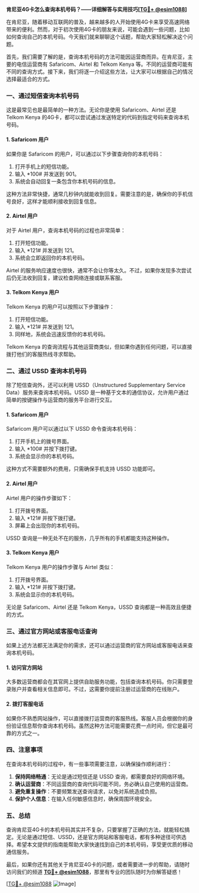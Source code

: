 **肯尼亚4G卡怎么查询本机号码？——详细解答与实用技巧[[TG💪+ @esim1088](https://t.me/s/esim1088)]**

在肯尼亚，随着移动互联网的普及，越来越多的人开始使用4G卡来享受高速网络带来的便利。然而，对于初次使用4G卡的朋友来说，可能会遇到一些问题，比如如何查询自己的本机号码。今天我们就来聊聊这个话题，帮助大家轻松解决这个问题。

首先，我们需要了解的是，查询本机号码的方法可能因运营商而异。在肯尼亚，主要的电信运营商有 Safaricom、Airtel 和 Telkom Kenya 等。不同的运营商可能有不同的查询方式。接下来，我们将逐一介绍这些方法，让大家可以根据自己的情况选择最适合的方式。

### **一、通过短信查询本机号码**

这是最常见也是最简单的一种方法。无论你是使用 Safaricom、Airtel 还是 Telkom Kenya 的4G卡，都可以尝试通过发送特定的代码到指定号码来查询本机号码。

#### **1. Safaricom 用户**
如果你是 Safaricom 的用户，可以通过以下步骤查询你的本机号码：

1. 打开手机上的短信功能。
2. 输入 *100# 并发送到 901。
3. 系统会自动回复一条包含你本机号码的信息。

这种方法非常快捷，通常几秒钟内就能收到回复。需要注意的是，确保你的手机信号良好，这样才能顺利接收到回复信息。

#### **2. Airtel 用户**
对于 Airtel 用户，查询本机号码的过程也非常简单：

1. 打开短信功能。
2. 输入 *121# 并发送到 121。
3. 系统会立即返回你的本机号码。

Airtel 的服务响应速度也很快，通常不会让你等太久。不过，如果你发现多次尝试后仍无法收到回复，建议检查网络连接或联系客服。

#### **3. Telkom Kenya 用户**
Telkom Kenya 的用户可以按照以下步骤操作：

1. 打开短信功能。
2. 输入 *121# 并发送到 121。
3. 同样地，系统会迅速反馈你的本机号码。

Telkom Kenya 的查询流程与其他运营商类似，但如果你遇到任何问题，可以直接拨打他们的客服热线寻求帮助。

### **二、通过 USSD 查询本机号码**

除了短信查询外，还可以利用 USSD（Unstructured Supplementary Service Data）服务来查询本机号码。USSD 是一种基于文本的通信协议，允许用户通过简单的按键操作与运营商的服务平台进行交互。

#### **1. Safaricom 用户**
Safaricom 用户可以通过以下 USSD 命令查询本机号码：

1. 打开手机上的拨号界面。
2. 输入 *100# 并按下拨打键。
3. 系统会显示你的本机号码。

这种方式不需要额外的费用，只需确保手机支持 USSD 功能即可。

#### **2. Airtel 用户**
Airtel 用户的操作步骤如下：

1. 打开拨号界面。
2. 输入 *121# 并按下拨打键。
3. 屏幕上会出现你的本机号码。

USSD 查询是一种无处不在的服务，几乎所有的手机都能支持这种操作。

#### **3. Telkom Kenya 用户**
Telkom Kenya 用户的操作步骤与 Airtel 类似：

1. 打开拨号界面。
2. 输入 *121# 并按下拨打键。
3. 系统会显示你的本机号码。

无论是 Safaricom、Airtel 还是 Telkom Kenya，USSD 查询都是一种高效且便捷的方式。

### **三、通过官方网站或客服电话查询**

如果上述方法都无法满足你的需求，还可以通过运营商的官方网站或客服电话来查询本机号码。

#### **1. 访问官方网站**
大多数运营商都会在其官网上提供自助服务功能，包括查询本机号码。你只需要登录账户并查看相关信息即可。不过，这需要你提前注册过运营商的在线账户。

#### **2. 拨打客服电话**
如果你不熟悉网站操作，可以直接拨打运营商的客服热线。客服人员会根据你的身份验证信息帮你查询本机号码。虽然这种方法可能需要花费一点时间，但它是最可靠的方式之一。

### **四、注意事项**

在查询本机号码的过程中，有一些事项需要注意，以确保操作顺利进行：

1. **保持网络畅通**：无论是通过短信还是 USSD 查询，都需要良好的网络环境。
2. **确认运营商**：不同运营商的查询代码可能不同，务必确认自己使用的运营商。
3. **避免重复操作**：不要频繁发送查询请求，以免对系统造成负担。
4. **保护个人信息**：在输入任何敏感信息时，确保周围环境安全。

### **五、总结**

查询肯尼亚4G卡的本机号码其实并不复杂，只要掌握了正确的方法，就能轻松搞定。无论是通过短信、USSD，还是官方网站和客服电话，都有多种途径可供选择。希望本文提供的指南能帮助大家快速找到自己的本机号码，享受更优质的移动通信服务。

最后，如果你还有其他关于肯尼亚4G卡的问题，或者需要进一步的帮助，请随时访问我们的频道 **[TG💪+ @esim1088](https://t.me/s/esim1088)**，那里有专业的团队随时为你解答疑惑！

[[TG💪+ @esim1088](https://t.me/s/esim1088) ![Image](https://i.postimg.cc/4NQfJmqS/Snipaste-2025-05-13-00-14-12.png)]